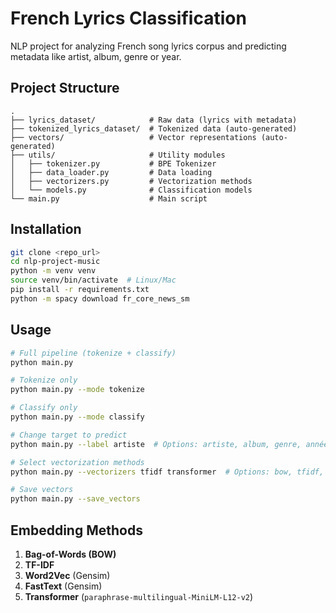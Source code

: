 # French Lyrics Classification

NLP project for analyzing French song lyrics corpus and predicting metadata like artist, album, genre or year.

## Project Structure

```
.
├── lyrics_dataset/            # Raw data (lyrics with metadata) 
├── tokenized_lyrics_dataset/  # Tokenized data (auto-generated)
├── vectors/                   # Vector representations (auto-generated)
├── utils/                     # Utility modules
│   ├── tokenizer.py           # BPE Tokenizer
│   ├── data_loader.py         # Data loading
│   ├── vectorizers.py         # Vectorization methods
│   └── models.py              # Classification models
└── main.py                    # Main script
```

## Installation

```bash
git clone <repo_url>
cd nlp-project-music
python -m venv venv
source venv/bin/activate  # Linux/Mac
pip install -r requirements.txt
python -m spacy download fr_core_news_sm
```

## Usage

```bash
# Full pipeline (tokenize + classify)
python main.py

# Tokenize only
python main.py --mode tokenize

# Classify only
python main.py --mode classify

# Change target to predict
python main.py --label artiste  # Options: artiste, album, genre, année

# Select vectorization methods
python main.py --vectorizers tfidf transformer  # Options: bow, tfidf, word2vec, fasttext, transformer, all

# Save vectors
python main.py --save_vectors
```

## Embedding Methods

1. **Bag-of-Words (BOW)**
2. **TF-IDF**
3. **Word2Vec** (Gensim)
4. **FastText** (Gensim)
5. **Transformer** (`paraphrase-multilingual-MiniLM-L12-v2`)
